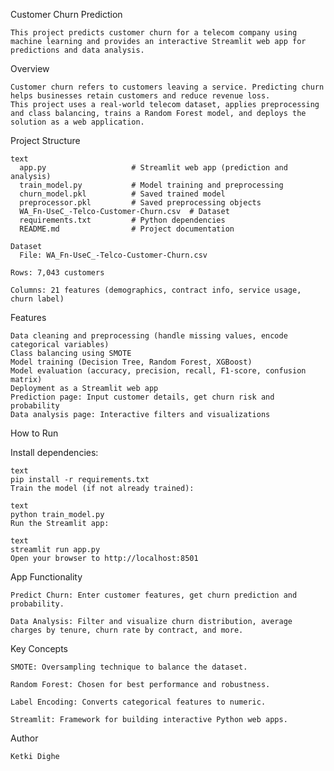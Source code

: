 Customer Churn Prediction

    This project predicts customer churn for a telecom company using machine learning and provides an interactive Streamlit web app for predictions and data analysis.

Overview
  
    Customer churn refers to customers leaving a service. Predicting churn helps businesses retain customers and reduce revenue loss.
    This project uses a real-world telecom dataset, applies preprocessing and class balancing, trains a Random Forest model, and deploys the solution as a web application.

Project Structure

    text
      app.py                   # Streamlit web app (prediction and analysis)
      train_model.py           # Model training and preprocessing
      churn_model.pkl          # Saved trained model
      preprocessor.pkl         # Saved preprocessing objects
      WA_Fn-UseC_-Telco-Customer-Churn.csv  # Dataset
      requirements.txt         # Python dependencies
      README.md                # Project documentation
      
    Dataset
      File: WA_Fn-UseC_-Telco-Customer-Churn.csv
  
    Rows: 7,043 customers
    
    Columns: 21 features (demographics, contract info, service usage, churn label)

Features

    Data cleaning and preprocessing (handle missing values, encode categorical variables)
    Class balancing using SMOTE
    Model training (Decision Tree, Random Forest, XGBoost)
    Model evaluation (accuracy, precision, recall, F1-score, confusion matrix)
    Deployment as a Streamlit web app
    Prediction page: Input customer details, get churn risk and probability
    Data analysis page: Interactive filters and visualizations

How to Run

  Install dependencies:

    text
    pip install -r requirements.txt
    Train the model (if not already trained):
    
    text
    python train_model.py
    Run the Streamlit app:
    
    text
    streamlit run app.py
    Open your browser to http://localhost:8501

App Functionality

    Predict Churn: Enter customer features, get churn prediction and probability.
    
    Data Analysis: Filter and visualize churn distribution, average charges by tenure, churn rate by contract, and more.

Key Concepts

    SMOTE: Oversampling technique to balance the dataset.
    
    Random Forest: Chosen for best performance and robustness.
    
    Label Encoding: Converts categorical features to numeric.
    
    Streamlit: Framework for building interactive Python web apps.

Author

    Ketki Dighe

